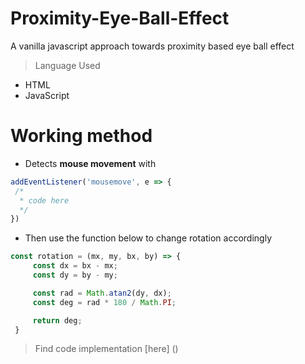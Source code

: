 # Proximity-Eye-Ball-Effect
A vanilla javascript approach towards proximity based eye ball effect

> Language Used 
  - HTML
  - JavaScript
  
# Working method

   * Detects <b>mouse movement</b> with <br>
   ```js
   addEventListener('mousemove', e => {
    /*
     * code here
     */
   })
   ```
   * Then use the function below to change rotation accordingly
   ```js 
   const rotation = (mx, my, bx, by) => {
	    const dx = bx - mx;
	    const dy = by - my;

	    const rad = Math.atan2(dy, dx);
	    const deg = rad * 180 / Math.PI;

	    return deg;
    }

   ```
   > Find code implementation [here] ()
